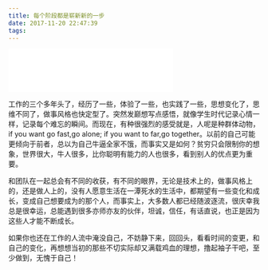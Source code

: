 ```yaml
---
title: 每个阶段都是崭新新的一步
date: 2017-11-20 22:47:39
tags:
---
```


<iframe frameborder="no" border="0" marginwidth="0" marginheight="0" width=330 height=86 src="//music.163.com/outchain/player?type=2&id=26361010&auto=1&height=66"></iframe>

工作的三个多年头了，经历了一些，体验了一些，也实践了一些，思想变化了，思维不同了，做事风格也快定型了。突然发巅想写点感悟，就像学生时代记录心情一样，记录每个难忘的瞬间。而现在，有种很强烈的感受就是，人呢是种群体动物，if you want go fast,go alone; if you want to far,go together。以前的自己可能更倾向于前者，总以为自己牛逼全家不饿，而事实又是如何？贫穷只会限制你的想象，世界很大，牛人很多，比你聪明有能力的人也很多，看到别人的优点更为重要。

和团队在一起总会有不同的收获，有不同的眼界，无论是技术上的，做事风格上的，还是做人上的，没有人愿意生活在一潭死水的生活中，都期望有一些变化和成长，变成自己想要成为的那个人，而事实上，大多数人都已经随波逐流，很庆幸我总是很幸运，总能遇到很多亦师亦友的伙伴，坦诚，信任，有话直说，也正是因为这些人才能不断成长。

如果你也还在工作的人流中淹没自己，不妨静下来，回回头，看看时间的变更，和自己的变化，再想想当初的那些不切实际却又满载鸡血的理想，撸起袖子干吧，至少做到，无愧于自己！